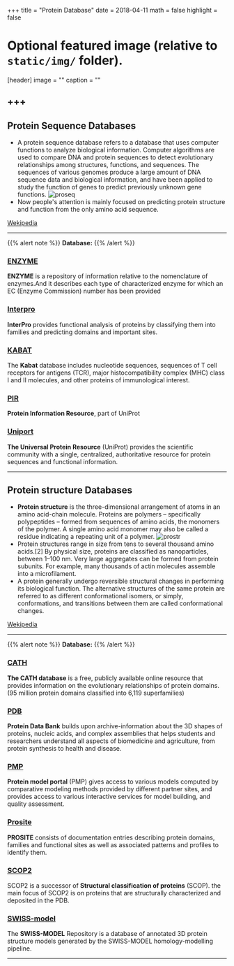 +++
title = "Protein Database"
date = 2018-04-11
math = false
highlight = false

# Optional featured image (relative to `static/img/` folder).
[header]
image = ""
caption = ""


+++
---

## Protein Sequence Databases

* A protein sequence database refers to a database that uses computer functions to analyze biological information. Computer algorithms are used to compare DNA and protein sequences to detect evolutionary relationships among structures, functions, and sequences. The sequences of various genomes produce a large amount of DNA sequence data and biological information, and have been applied to study the function of genes to predict previously unknown gene functions. 
![proseq](/img/database/proseq.jpg) 
* Now people's attention is mainly focused on predicting protein structure and function from the only amino acid sequence.


[Wekipedia](https://en.wikipedia.org/wiki/Sequence_analysis#Protein_Structure_Prediction)


---
{{% alert note %}}
**Database:** 
{{% /alert %}}

### [ENZYME](https://enzyme.expasy.org/)

**ENZYME** is a repository of information relative to the nomenclature of enzymes.And it describes each type of characterized enzyme for which an EC (Enzyme Commission) number has been provided

### [Interpro](http://www.ebi.ac.uk/interpro/)

**InterPro** provides functional analysis of proteins by classifying them into families and predicting domains and important sites.

### [KABAT](https://labworm.com/tool/kabat-database)

The **Kabat** database includes nucleotide sequences, sequences of T cell receptors for antigens (TCR), major histocompatibility complex (MHC) class I and II molecules, and other proteins of immunological interest.

### [PIR](https://pir.georgetown.edu/)

**Protein Information Resource**, part of UniProt

### [Uniport](http://www.uniprot.org/)

**The Universal Protein Resource** (UniProt) provides the scientific community with a single, centralized, authoritative resource for protein sequences and functional information.

---

## Protein structure Databases

* **Protein structure** is the three-dimensional arrangement of atoms in an amino acid-chain molecule. Proteins are polymers – specifically polypeptides – formed from sequences of amino acids, the monomers of the polymer. A single amino acid monomer may also be called a residue indicating a repeating unit of a polymer.
![prostr](/img/database/prostr.png) 
* Protein structures range in size from tens to several thousand amino acids.[2] By physical size, proteins are classified as nanoparticles, between 1–100 nm. Very large aggregates can be formed from protein subunits. For example, many thousands of actin molecules assemble into a microfilament.
* A protein generally undergo reversible structural changes in performing its biological function. The alternative structures of the same protein are referred to as different conformational isomers, or simply, conformations, and transitions between them are called conformational changes.

[Wekipedia](https://en.wikipedia.org/wiki/Protein_structure)


---
{{% alert note %}}
**Database:** 
{{% /alert %}}

### [CATH](http://www.cathdb.info/)

**The CATH database** is a free, publicly available online resource that provides information on the evolutionary relationships of protein domains.(95 million protein domains classified into 6,119 superfamilies)

### [PDB](https://www.rcsb.org/)

**Protein Data Bank** builds upon archive-information about the 3D shapes of proteins, nucleic acids, and complex assemblies that helps students and researchers understand all aspects of biomedicine and agriculture, from protein synthesis to health and disease.

### [PMP](https://www.proteinmodelportal.org/)

**Protein model portal** (PMP) gives access to various models computed by comparative modeling methods provided by different partner sites, and provides access to various interactive services for model building, and quality assessment.

### [Prosite](https://prosite.expasy.org/)

**PROSITE** consists of documentation entries describing protein domains, families and functional sites as well as associated patterns and profiles to identify them.

### [SCOP2](http://scop2.mrc-lmb.cam.ac.uk/)

SCOP2 is a successor of **Structural classification of proteins** (SCOP).  the main focus of SCOP2 is on proteins that are structurally characterized and deposited in the PDB.

### [SWISS-model](https://swissmodel.expasy.org/repository/)

The **SWISS-MODEL** Repository is a database of annotated 3D protein structure models generated by the SWISS-MODEL homology-modelling pipeline.

---




             